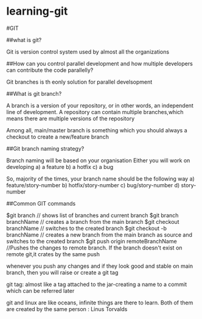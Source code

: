 # learning-git


#GIT

##what is git?

Git is version control system used by almost all the organizations

##How can you control parallel development and how multiple developers can contribute the code parallelly?

Git branches is th eonly solution for parallel develsopment

##What is git branch?

A branch is a version of your repository, or in other words, an independent line of development. A repository can contain multiple branches,which means there are multiple versions of the repository

Among all, main/master branch is something which you should always a checkout to create a new/feature branch

##Git branch naming strategy?


Branch naming will be based  on your organisation
Either you will work on developing
a) a feature
b) a hotfix
c) a bug

So, majority of the times, your branch name should be the following way
a) feature/story-number
b) hotfix/story-number
c) bug/story-number
d) story-number

##Common GIT commands

$git branch                       // shows list of branches and current branch
$git branch branchName             // creates a branch from the main branch
$git checkout branchName       // switches to the created branch
$git checkout -b branchName          // creates a new branch from the main branch as source and switches to the created branch
$git push origin remoteBranchName  //Pushes the changes to remote branch. If the branch doesn't exist on remote git,it crates by the same push

whenever you push any changes and if they look good and stable on main branch, then you will raise or create a git tag

git tag: almost like a tag attached to the jar-creating a name to a commit which can be referred later

git and linux are like oceans, infinite things are there to learn. Both of them are created by the same person : Linus Torvalds
